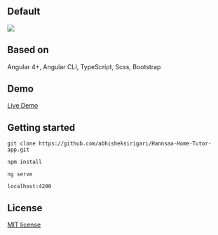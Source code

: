 
Default
---
![](https://raw.githubusercontent.com/bknds/ng-pi-admin/master/default.png)


## Based on
Angular 4+, Angular CLI, TypeScript, Scss, Bootstrap

## Demo

[Live Demo](http://13.232.96.211/pages/index)

## Getting started
```
git clone https://github.com/abhisheksirigari/Hannsaa-Home-Tutor-app.git

npm install

ng serve 

localhost:4200
```

## License
[MIT license](LICENSE)
